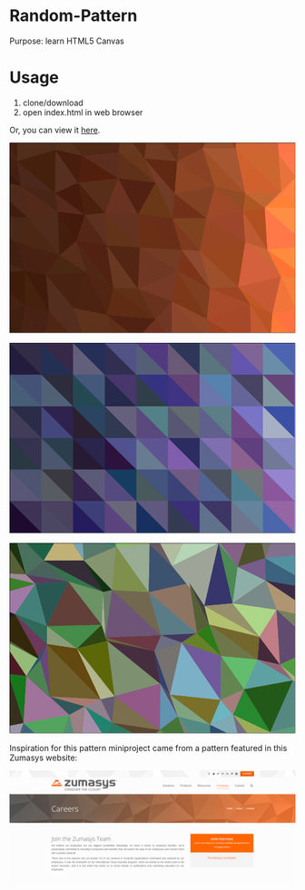# Random-Pattern
Purpose: learn HTML5 Canvas

# Usage
1. clone/download
2. open index.html in web browser

Or, you can view it [here](ealmaghar.github.io/projects/pattern.js/index.html).

![alt text](https://raw.githubusercontent.com/ealmachar/Random-Pattern/master/pattern%20examples/1.png "example 1")

![alt text](https://raw.githubusercontent.com/ealmachar/Random-Pattern/master/pattern%20examples/2.PNG "example 2")

![alt text](https://raw.githubusercontent.com/ealmachar/Random-Pattern/master/pattern%20examples/3.PNG "example 3")


Inspiration for this pattern miniproject came from a pattern featured in this Zumasys website:


![alt text](https://raw.githubusercontent.com/ealmachar/Random-Pattern/master/pattern%20examples/pattern_inspiration.png "example inspiration")